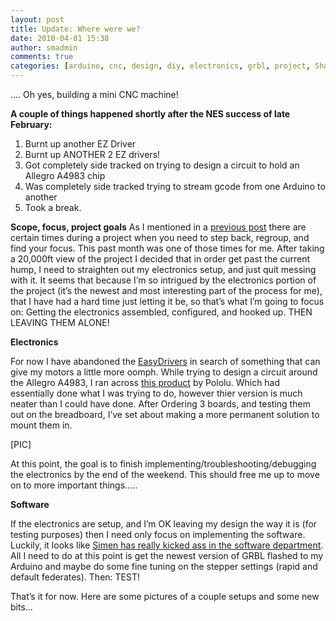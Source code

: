 ```yaml
---
layout: post
title: Update: Where were we?
date: 2010-04-01 15:38
author: smadmin
comments: true
categories: [arduino, cnc, design, diy, electronics, grbl, project, Shapeoko]
---
```

.... Oh yes, building a mini CNC machine!

<strong>A couple of things happened shortly after the NES success of late February:</strong>
<ol>
	<li>Burnt up another EZ Driver</li>
	<li>Burnt up ANOTHER 2 EZ drivers!</li>
	<li>Got completely side tracked on trying to design a circuit to hold an Allegro A4983 chip</li>
	<li>Was completely side tracked trying to stream gcode from one Arduino to another</li>
	<li>Took a break.</li>
</ol>
<strong>Scope, focus, project goals</strong>
As I mentioned in a <a href="http://www.edslifedaily.com/1/post/2009/11/update-mill.html" target="_blank">previous post</a> there are certain times during a project when you need to step back, regroup, and find your focus. This past month was one of those times for me. After taking a 20,000ft view of the project I decided that in order get past the current hump, I need to straighten out my electronics setup, and just quit messing with it. It seems that because I’m so intrigued by the electronics portion of the project (it’s the newest and most interesting part of the process for me), that I have had a hard time just letting it be, so that’s what I’m going to focus on: Getting the electronics assembled, configured, and hooked up. THEN LEAVING THEM ALONE!

<strong>Electronics</strong>

For now I have abandoned the <a href="http://www.sparkfun.com/commerce/product_info.php?products_id=9402" target="_blank">EasyDrivers</a> in search of something that can give my motors a little more oomph. While trying to design a circuit around the Allegro A4983, I ran across <a href="http://www.pololu.com/catalog/product/1201" target="_blank">this product</a> by Pololu. Which had essentially done what I was trying to do, however thier version is much neater than I could have done. After Ordering 3 boards, and testing them out on the breadboard, I’ve set about making a more permanent solution to mount them in.

[PIC]

At this point, the goal is to finish implementing/troubleshooting/debugging the electronics by the end of the weekend. This should free me up to move on to more important things…..

<strong>Software</strong>

If the electronics are setup, and I’m OK leaving my design the way it is (for testing purposes) then I need only focus on implementing the software. Luckily, it looks like <a href="http://labs.bengler.no/-/bulletin/show/556650_micro-w-grbl-first-cuts?ref=mst" target="_blank">Simen has really kicked ass in the software department</a>. All I need to do at this point is get the newest version of GRBL flashed to my Arduino and maybe do some fine tuning on the stepper settings (rapid and default federates). Then: TEST!

That’s it for now. Here are some pictures of a couple setups and some new bits...

&nbsp;
